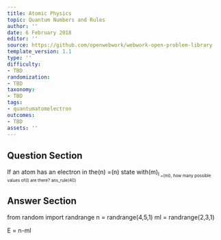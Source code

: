 ```yaml
---
title: Atomic Physics
topic: Quantum Numbers and Rules
author: ''
date: 6 February 2018
editor: ''
source: https://github.com/openwebwork/webwork-open-problem-library
template_version: 1.1
type: ''
difficulty:
- TBD
randomization:
- TBD
taxonomy:
- TBD
tags:
- quantumatomelectron
outcomes:
- TBD
assets: ''
---
```


## Question Section 

If an atom has an electron in the(n) =(n) state with(m)<sub>l<sub> =(ml), how many possible values of(l) are there?
ans_rule(40)



## Answer Section

from random import randrange
n = randrange(4,5,1)
ml = randrange(2,3,1)

E = n-ml